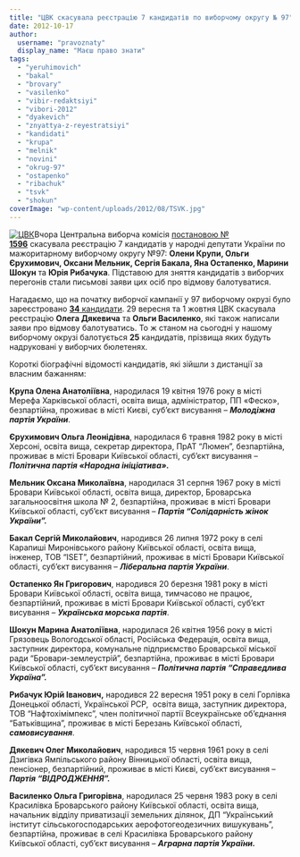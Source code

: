 ```yaml
---
title: "ЦВК скасувала реєстрацію 7 кандидатів по виборчому округу № 97"
date: 2012-10-17
author: 
  username: "pravoznaty"
  display_name: "Маєш право знати"
tags: 
  - "yeruhimovich"
  - "bakal"
  - "brovary"
  - "vasilenko"
  - "vibir-redaktsiyi"
  - "vibori-2012"
  - "dyakevich"
  - "znyattya-z-reyestratsiyi"
  - "kandidati"
  - "krupa"
  - "melnik"
  - "novini"
  - "okrug-97"
  - "ostapenko"
  - "ribachuk"
  - "tsvk"
  - "shokun"
coverImage: "wp-content/uploads/2012/08/TSVK.jpg"
---
```


[![](https://mpz.brovary.org/wp-content/uploads/2012/08/TSVK.jpg "ЦВК")](https://mpz.brovary.org/wp-content/uploads/2012/08/TSVK.jpg)Вчора Центральна виборча комісія [постановою № **1596**](https://www.cvk.gov.ua/pls/acts/ShowCard?id=32731&what=0) скасувала реєстрацію 7 кандидатів у народні депутати України по мажоритарному виборчому округу №97: **Олени Крупи, Ольги Єрухимович, Оксани Мельник, Сергія Бакала, Яна Остапенко, Марини Шокун** та **Юрія Рибачука**. Підставою для зняття кандидатів з виборчих перегонів стали письмові заяви цих осіб про відмову балотуватися.

Нагадаємо, що на початку виборчої кампанії у 97 виборчому окрузі було зареєстровано [**34** кандидати](https://mpz.brovary.org/za-mistse-u-verhovniy-radi-vid-brovariv-zmagatimutsya-nachalniki-ta-yih-pidlegli-a-takozh-odnopartiytsi/). 29 вересня та 1 жовтня ЦВК скасувала реєстрацію **Олега Дякевича** та **Ольги Василенко**, які також написали заяви про відмову балотуватись. То ж станом на сьогодні у нашому виборчому окрузі балотується **25** кандидатів, прізвища яких будуть надруковані у виборчих бюлетенях.

Короткі біографічні відомості кандидатів, які зійшли з дистанції за власним бажанням:

**Крупа Олена Анатоліївна**, народилася 19 квiтня 1976 року в місті Мерефа Харківської області, освіта вища, адміністратор, ПП «Феско», безпартійнa, проживає в місті Києві, суб’єкт висування – _**Молодіжна партія України**_.

**Єрухимович Ольга Леонідівна**, народилася 6 травня 1982 року в місті Херсоні, освіта вища, секретар директора, ПрАТ “Люмен”, безпартійнa, проживає в місті Бровари Київської області, суб’єкт висування – _**Політична партія «Народна ініціатива».**_

**Мельник Оксана Миколаївна**, народилася 31 серпня 1967 року в місті Бровари Київської області, освіта вища, директор, Броварська загальноосвітня школа № 2, безпартійнa, проживає в місті Бровари Київської області, суб’єкт висування – _**Партія “Солідарність жінок України”.**_

**Бакал Сергій Миколайович**, народився 26 липня 1972 року в селі Карапиші Миронівського району Київської області, освіта вища, інженер, ТОВ “ISET”, безпартійний, проживає в місті Бровари Київської області, суб’єкт висування – _**Ліберальна партія України**_.

**Остапенко Ян Григорович**, народився 20 березня 1981 року в місті Бровари Київської області, освіта вища, тимчасово не працює, безпартійний, проживає в місті Бровари Київської області, суб’єкт висування – _**Українська морська партія**_.

**Шокун Марина Анатоліївна**, народилася 26 квiтня 1956 року в місті Грязовець Вологодської області, Російська Федерація, освіта вища, заступник директора, комунальне підприємство Броварської міської ради “Бровари-землеустрій”, безпартійнa, проживає в місті Бровари Київської області, суб’єкт висування – _**Політична партія “Справедлива Україна”.**_

**Рибачук Юрій Іванович,** народився 22 вересня 1951 року в селі Горлівка Донецької області, Української РСР,  освіта вища, заступник директора, ТОВ “Нафтохімімпекс”, член політичної партії Всеукраїнське об’єднання “Батьківщина”, проживає в місті Березань Київської області, _**самовисування**_.

**Дякевич Олег Миколайович**, народився 15 червня 1961 року в селі Дзигівка Ямпільського району Вінницької області, освіта вища, пенсіонер, безпартійний, проживає в місті Києві, суб’єкт висування – _**Партія “ВІДРОДЖЕННЯ”.**_

**Василенко Ольга Григорівна**, народилася 25 червня 1983 року в селі Красилівка Броварського району Київської області, освіта вища, начальник відділу приватизації земельних ділянок, ДП “Український інститут сільськогосподарських аерофотогеодезичних вишукувань”, безпартійнa, проживає в селі Красилівка Броварського району Київської області, суб’єкт висування – _**Аграрна партія України.**_
